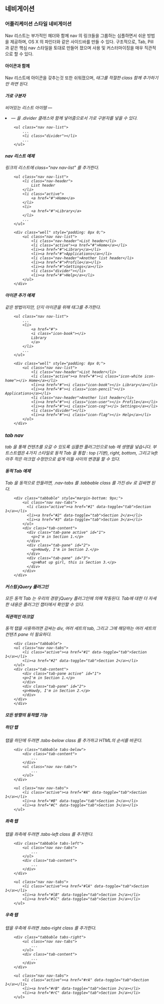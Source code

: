 <!--
layout: 'post'
section: 'Cornerstone Framework'
title: '네비게이션'
outline: '네비게이션'
date: '2012-11-16'
tagstr: 'widget'
subsection: ‘본문’
order: ‘[4, 2, 2]’
-->

## 네비게이션 

### 어플리케이션 스타일 네비게이션

Nav 리스트는 부가적인 헤더와 함께 nav 의 링크들을 그룹하는 심플하면서 쉬운 방법을 제공하며, OS X 의 파인더와 같은 사이드바를 만들 수 있다.
구조적으로, Tab, Pill 과 같은 핵심 nav 스타일을 토대로 만들어 졌으며 사용 및 커스터마이징을 매우 직관적으로 할 수 있다.

#### 아이콘과 함께 
Nav 리스트에 아이콘을 갖추는것 또한 쉬워졌으며, <i> 태그를 적절한 class 함께 추가하기만 하면 된다.

#### 가로 구분자
비어있는 리스트 아이템 — <li> — 을 .divider 클래스와 함께 넣어줌으로서 가로 구분자를 넣을 수 있다.

```
	<ul class="nav nav-list">
        ...
        <li class="divider"></li>
        ...
    </ul>

```

#### nav 리스트 예제
링크의 리스트에 class="nav nav-list" 를 추가한다.

```
    <ul class="nav nav-list">
        <li class="nav-header">
            List header
        </li>
        <li class="active">
            <a href="#">Home</a>
        </li>
        <li>
            <a href="#">Library</a>
        </li>
        ...
    </ul>
```

``` cm
    <div class="well" style="padding: 8px 0;">
        <ul class="nav nav-list">
            <li class="nav-header">List header</li>
            <li class="active"><a href="#">Home</a></li>
            <li><a href="#">Library</a></li>
            <li><a href="#">Applications</a></li>
            <li class="nav-header">Another list header</li>
            <li><a href="#">Profile</a></li>
            <li><a href="#">Settings</a></li>
            <li class="divider"></li>
            <li><a href="#">Help</a></li>
        </ul>
    </div>
```

#### 아이콘 추가 예제
같은 방법이지만, 단지 아이콘을 위해 <i> 태그를 추가한다.

```
    <ul class="nav nav-list">
        ...
        <li>
            <a href="#">
            <i class="icon-book"></i>
            Library
            </a>
        </li>
        ...
    </ul>
```

``` cm
    <div class="well" style="padding: 8px 0;">
        <ul class="nav nav-list">
            <li class="nav-header">List header</li>
            <li class="active"><a href="#"><i class="icon-white icon-home"></i> Home</a></li>
            <li><a href="#"><i class="icon-book"></i> Library</a></li>
            <li><a href="#"><i class="icon-pencil"></i> Applications</a></li>
            <li class="nav-header">Another list header</li>
            <li><a href="#"><i class="icon-user"></i> Profile</a></li>
            <li><a href="#"><i class="icon-cog"></i> Settings</a></li>
            <li class="divider"></li>
            <li><a href="#"><i class="icon-flag"></i> Help</a></li>
        </ul>
    </div>
```

### tab nav

tab 을 통해 컨텐츠를 오갈 수 있도록 심플한 플러그인으로 tab 에 생명을 넣습니다. 부트스트랩은 4가지 스타일로 동적 Tab 을 통합 : top (기본), right, bottom, 그리고 left 아주 작은 마크업 수정만으로 쉽게 이들 사이의 변경을 할 수 있다.

#### 동적 Tab 예제
Tab 을 동적으로 만들려면, .nav-tabs 를 .tabbable class 를 가진 div 로 감싸면 된다.

``` cm
    <div class="tabbable" style="margin-bottom: 9px;">
        <ul class="nav nav-tabs">
          <li class="active"><a href="#1" data-toggle="tab">Section 1</a></li>
          <li><a href="#2" data-toggle="tab">Section 2</a></li>
          <li><a href="#3" data-toggle="tab">Section 3</a></li>
        </ul>
        <div class="tab-content">
          <div class="tab-pane active" id="1">
            <p>I'm in Section 1.</p>
          </div>
          <div class="tab-pane" id="2">
            <p>Howdy, I'm in Section 2.</p>
          </div>
          <div class="tab-pane" id="3">
            <p>What up girl, this is Section 3.</p>
          </div>
        </div>
    </div>
```

#### 커스텀 jQuery 플러그인
모든 동적 Tab 는 우리의 경량 jQuery 플러그인에 의해 작동된다. Tab에 대한 더 자세한 내용은 플러그인 챕터에서 확인할 수 있다.

#### 직관적인 마크업
동적 탭을 사용하려면 감싸는 div, 여러 세트의 tab, 그리고 그에 해당하는 여러 세트의 컨텐츠 pane 이 필요하다.

```
    <div class="tabbable">
    <ul class="nav nav-tabs">
        <li class="active"><a href="#1" data-toggle="tab">Section 1</a></li>
        <li><a href="#2" data-toggle="tab">Section 2</a></li>
    </ul>
    <div class="tab-content">
        <div class="tab-pane active" id="1">
        <p>I'm in Section 1.</p>
        </div>
        <div class="tab-pane" id="2">
        <p>Howdy, I'm in Section 2.</p>
        </div>
    </div>
    </div>
```

#### 모든 방향의 동적탭 기능

##### 하단 탭

탭을 하단에 두려면 .tabs-below class 를 추가하고 HTML의 순서를 바꾼다.

```
    <div class="tabbable tabs-below">
        <div class="tab-content">
            ...
        </div>
        <ul class="nav nav-tabs">
            ...
        </ul>
    </div>
```
``` cm
    <ul class="nav nav-tabs">
        <li class="active"><a href="#A" data-toggle="tab">Section 1</a></li>
        <li><a href="#B" data-toggle="tab">Section 2</a></li>
        <li><a href="#C" data-toggle="tab">Section 3</a></li>
    </ul>
```

##### 좌측 탭

탭을 좌측에 두려면 .tabs-left class 를 추가한다.

```
    <div class="tabbable tabs-left">
        <ul class="nav nav-tabs">
            ...
        </ul>
        <div class="tab-content">
            ...
        </div>
    </div>
```

``` cm
    <ul class="nav nav-tabs">
        <li class="active"><a href="#lA" data-toggle="tab">Section 1</a></li>
        <li><a href="#lB" data-toggle="tab">Section 2</a></li>
        <li><a href="#lC" data-toggle="tab">Section 3</a></li>
    </ul>
```


##### 우측 탭

탭을 우측에 두려면 .tabs-right class 를 추가한다.

```
    <div class="tabbable tabs-right">
        <ul class="nav nav-tabs">
            ...
        </ul>
        <div class="tab-content">
            ...
        </div>
    </div>
```

``` cm
    <ul class="nav nav-tabs">
        <li class="active"><a href="#rA" data-toggle="tab">Section 1</a></li>
        <li><a href="#rB" data-toggle="tab">Section 2</a></li>
        <li><a href="#rC" data-toggle="tab">Section 3</a></li>
    </ul>
```

